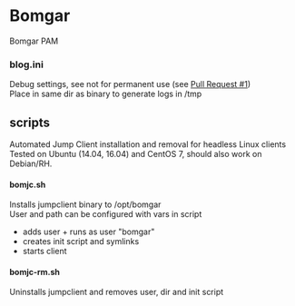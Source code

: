 # Bomgar
Bomgar PAM

### blog.ini
Debug settings, see not for permanent use (see [Pull Request #1](https://github.com/mkorthof/bomgar/pull/1))<br/>
Place in same dir as binary to generate logs in /tmp

## scripts
Automated Jump Client installation and removal for headless Linux clients<br>
Tested on Ubuntu (14.04, 16.04) and CentOS 7, should also work on Debian/RH.

#### bomjc.sh
Installs jumpclient binary to /opt/bomgar<br>
User and path can be configured with vars in script

* adds user + runs as user "bomgar"
* creates init script and symlinks 
* starts client

#### bomjc-rm.sh
Uninstalls jumpclient and removes user, dir and init script
